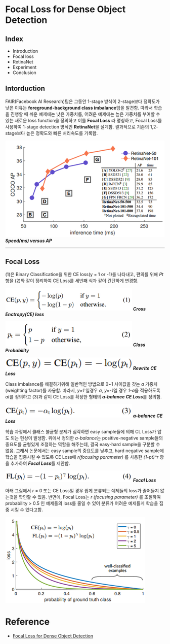 # Focal Loss for Dense Object Detection

## Index
- Introduction
- Focal loss
- RetinaNet
- Experiment
- Conclusion

## Intorduction
FAIR(Facebook AI Research)팀은 그동안 1-stage 방식이 2-stage보다 정확도가 낮은 이유는 **foreground-background class imbalance**임을 발견함. 따라서 학습을 진행할 때 쉬운 예제에는 낮은 가중치를, 어려운 예제에는 높은 가중치를 부여할 수 있는 새로운 loss function을 정의하고 이를 **Focal Loss** 라 명칭하고, Focal Loss를 사용하여 1-stage detection 방식인 **RetinaNet**을 설계함. 결과적으로 기존의 1,2-stage보다 높은 정확도와 빠른 처리속도를 기록함.

<img src="./image/coco_ap.png"> ***Speed(ms) versus AP***

---

## Focal Loss

(1)은 Binary Classification을 위한 CE loss(y = 1 or -1)를 나타내고, 편의를 위해 *Pt* 항을 (2)와 같이 정리하여 CE Loss를 세번째 식과 같이 간단하게 변경함.

<img src="./image/calc_1.png" width="400"> ***Cross Enctropy(CE) loss***

<img src="./image/calc_2.png" width="400"> ***Class Probability***

<left><img src="./image/calc_1_2.png" width="400"></left> ***Rewrite CE Loss***


Class imbalance를 해결하기위해 일반적인 방법으로 0~1 사이값을 갖는 *a* 가중치(weighting factor)를 사용함. 따라서, *y=1* 일경우 *a*, *y=-1*일 경우 *1-a*을 적용하도록 *at*를 정의하고 (3)과 같이 CE Loss를 확장한 형태의 ***a-balance CE Loss***를 정의함.

<img src="./image/calc_3.png" width="400"> ***a-balance CE Loss***

학습 과정에서 클래스 불균형 분제가 심각하면 easy sample들에 의해 CL Loss가 압도 되는 현상이 발생함. 위에서 정의한 *a-balance*는 positive-negative sample들의 중요도를 균형있게 조절하는 역할을 해주는데, 결국 easy-hard sample을 구분할 수 없음. 그래서 논문에서는 easy sample의 중요도를 낮추고, hard negative sample에 학습을 집중시킬 수 있도록 CE Loss에 *r(focusing parameter)* 를 사용한 *(1-pt)^r* 항을 추가하여 ***Focal Loss***를 제안함.

<img src="./image/calc_4.png" width=400> ***Focal Loss***

아래 그림에서 *r* = 0 또는 CE Loss일 경우 쉽게 분류되는 예제들의 loss가 줄어들지 않는것을 학인할 수 있음. 반면에, Focal Loss는 *r (focusing parameter)* 를 조절하여 probability > 0.5 인 예제들의 loss를 줄일 수 있어 분류가 어려운 예제들게 학습을 집중 시킬 수 있다고함.

<img src="./image/focal_loss.png">






# Reference
- [Focal Loss for Dense Object Detection](https://arxiv.org/abs/1708.02002)